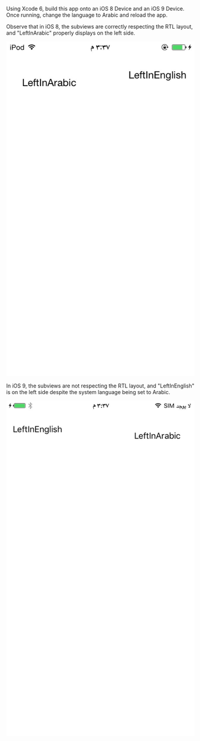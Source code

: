Using Xcode 6, build this app onto an iOS 8 Device and an iOS 9 Device. Once running, change the language to Arabic and reload the app.

Observe that in iOS 8, the subviews are correctly respecting the RTL layout, and "LeftInArabic" properly displays on the left side.

![iOS 8](https://raw.githubusercontent.com/ncarroll-mdsol/RTLFailure/master/images/iOS8-RTL.jpg)

In iOS 9, the subviews are not respecting the RTL layout, and "LeftInEnglish" is on the left side despite the system language being set to Arabic.

![alt text](https://raw.githubusercontent.com/ncarroll-mdsol/RTLFailure/master/images/iOS9-RTL.jpg)
